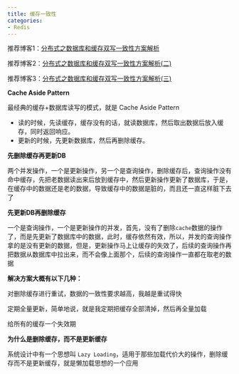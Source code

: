 ```yaml
---
title: 缓存一致性
categories: 
- Redis
---
```


推荐博客1：[分布式之数据库和缓存双写一致性方案解析](https://www.cnblogs.com/rjzheng/p/9041659.html)

推荐博客2：[分布式之数据库和缓存双写一致性方案解析(二)](https://www.cnblogs.com/rjzheng/p/9240611.html)

推荐博客3：[分布式之数据库和缓存双写一致性方案解析(三)](https://www.cnblogs.com/rjzheng/p/9302609.html)

**Cache Aside Pattern**

最经典的缓存+数据库读写的模式，就是 Cache Aside Pattern

- 读的时候，先读缓存，缓存没有的话，就读数据库，然后取出数据后放入缓存，同时返回响应。
- 更新的时候，先更新数据库，然后再删除缓存。

**先删除缓存再更新DB**

两个并发操作，一个是更新操作，另一个是查询操作，删除缓存后，查询操作没有命中缓存，先把老数据读出来后放到缓存中，然后更新操作更新了数据库，于是，在缓存中的数据还是老的数据，导致缓存中的数据是脏的，而且还一直这样脏下去了

**先更新DB再删除缓存**

一个是查询操作，一个是更新操作的并发，首先，没有了删除`cache`数据的操作了，而是先更新了数据库中的数据，此时，缓存依然有效，所以，并发的查询操作拿的是没有更新的数据，但是，更新操作马上让缓存的失效了，后续的查询操作再把数据从数据库中拉出来，而不会像上面那个，后续的查询操作一直都在取老的数据

**解决方案大概有以下几种：**

对删除缓存进行重试，数据的一致性要求越高，我越是重试得快

定期全量更新，简单地说，就是我定期把缓存全部清掉，然后再全量加载

给所有的缓存一个失效期

**为什么是删除缓存，而不是更新缓存**

系统设计中有一个思想叫 `Lazy Loading`，适用于那些加载代价大的操作，删除缓存而不是更新缓存，就是懒加载思想的一个应用